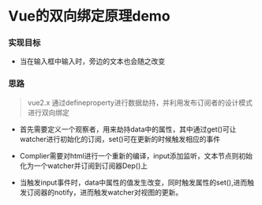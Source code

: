 # Vue的双向绑定原理demo

### 实现目标
- 当在输入框中输入时，旁边的文本也会随之改变

### 思路
> vue2.x 通过defineproperty进行数据劫持，并利用发布订阅者的设计模式进行双向绑定

- 首先需要定义一个观察者，用来劫持data中的属性，其中通过get()可让watcher进行初始化的订阅，set()可在更新的时候触发相应的事件

- Complier需要对html进行一个重新的编译，input添加监听，文本节点则初始化为一个watcher并订阅到订阅器Dep()上

- 当触发input事件时，data中属性的值发生改变，同时触发属性的set(),进而触发订阅器的notify，进而触发watcher对视图的更新。
